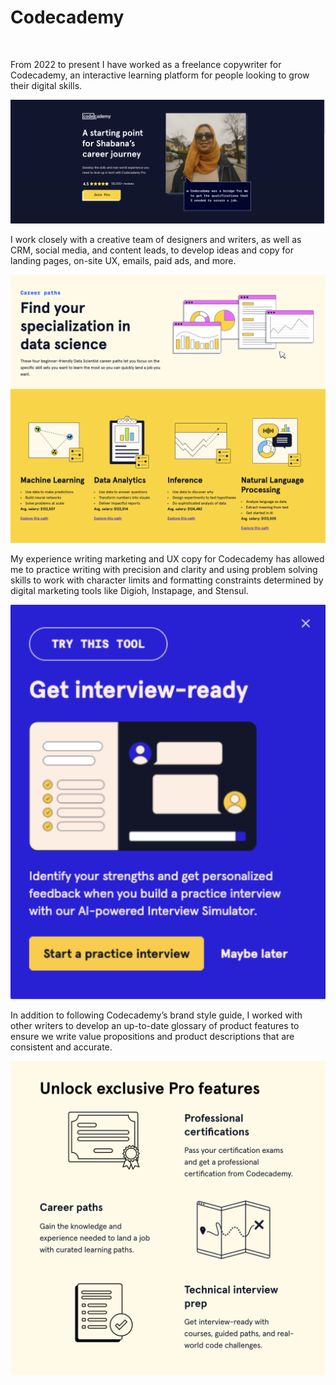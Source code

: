 # Codecademy
<br />

From 2022 to present I have worked as a freelance copywriter for Codecademy, an interactive learning platform for people looking to grow their digital skills. 

![learnerstory](images/codecademy_learnerstory.png)

I work closely with a creative team of designers and writers, as well as CRM, social media, and content leads, to develop ideas and copy for landing pages, on-site UX, emails, paid ads, and more.

![datascience](images/codecademy_datascience.png)

My experience writing marketing and UX copy for Codecademy has allowed me to practice writing with precision and clarity and using problem solving skills to work with character limits and formatting constraints determined by digital marketing tools like Digioh, Instapage, and Stensul. 

![lightbox](codecademylightbox.png)

In addition to following Codecademy’s brand style guide, I worked with other writers to develop an up-to-date glossary of product features to ensure we write value propositions and product descriptions that are consistent and accurate.

![profeatures](codecademy_profeatures.png)
